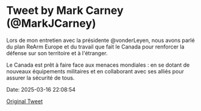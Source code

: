 # Tweet by Mark Carney (@MarkJCarney)

Lors de mon entretien avec la présidente @vonderLeyen, nous avons parlé du plan ReArm Europe et du travail que fait le Canada pour renforcer la défense sur son territoire et à l'étranger.
              
Le Canada est prêt à faire face aux menaces mondiales : en se dotant de nouveaux équipements militaires et en collaborant avec ses alliés pour assurer la sécurité de tous.

Date: 2025-03-16 22:08:54

[Original Tweet](https://x.com/MarkJCarney/status/1901395277161828597)
